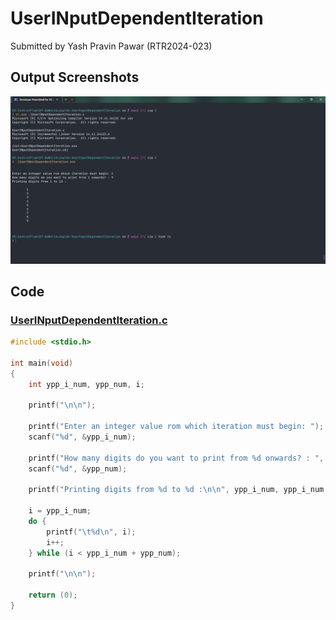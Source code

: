 # UserINputDependentIteration

Submitted by Yash Pravin Pawar (RTR2024-023)

## Output Screenshots
![output.png](./02-Screenshots/output.png)

## Code
### [UserINputDependentIteration.c](./01-Code/UserINputDependentIteration.c)
```c
#include <stdio.h>

int main(void)
{
    int ypp_i_num, ypp_num, i;

    printf("\n\n");

    printf("Enter an integer value rom which iteration must begin: ");
    scanf("%d", &ypp_i_num);

    printf("How many digits do you want to print from %d onwards? : ", ypp_i_num);
    scanf("%d", &ypp_num);

    printf("Printing digits from %d to %d :\n\n", ypp_i_num, ypp_i_num + ypp_num);

    i = ypp_i_num;
    do {
        printf("\t%d\n", i);
        i++;
    } while (i < ypp_i_num + ypp_num);

    printf("\n\n");

    return (0);
}

```
